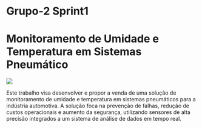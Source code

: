 # Grupo-2 Sprint1 
<h1>Monitoramento de Umidade e Temperatura em Sistemas Pneumático</h1>
<img src="https://www.rowse.co.uk/static/images/blog/posts/open-graph/what-is-pneumatics-open-graph.jpg">

Este trabalho visa desenvolver e propor a venda de uma solução de monitoramento de umidade e temperatura em sistemas pneumáticos para a indústria automotiva. A solução foca na prevenção de falhas, redução de custos operacionais e aumento da segurança, utilizando sensores de alta precisão integrados a um sistema de análise de dados em tempo real.
